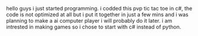 hello guys i just started programming.
i codded this pvp tic tac toe in c#, the code is not optimized at all but i put it together in just a few mins and i was planning to make a ai computer player i will probably do it later.
i am intrested in making games so i chose to start with c# instead of python.
